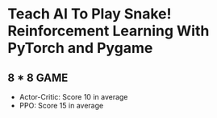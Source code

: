# Teach AI To Play Snake! Reinforcement Learning With PyTorch and Pygame

## 8 * 8 GAME

- Actor-Critic: Score 10 in average
- PPO: Score 15 in average
